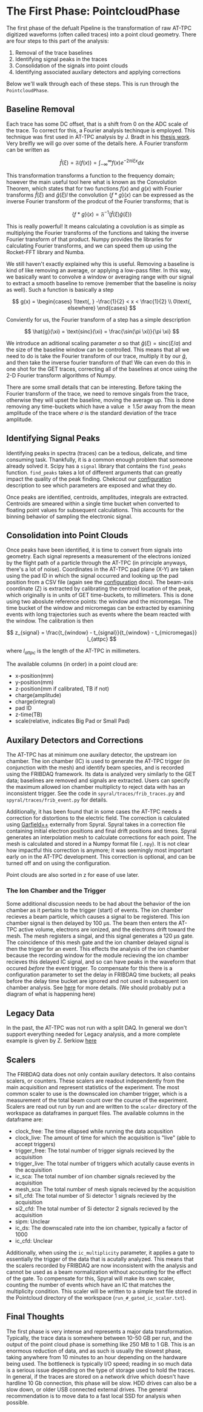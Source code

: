 # The First Phase: PointcloudPhase

The first phase of the defualt Pipeline is the transformation of raw AT-TPC digitized waveforms (often called traces) into a point cloud geometry. There are four steps to this part of the analysis:

1. Removal of the trace baselines
2. Identifying signal peaks in the traces
3. Consolidation of the signals into point clouds
4. Identifying associated auxilary detectors and applying corrections

Below we'll walk through each of these steps. This is run through the `PointcloudPhase`.

## Baseline Removal

Each trace has some DC offset, that is a shift from 0 on the ADC scale of the trace. To correct for this, a Fourier analysis techinque is employed. This technique was first used in AT-TPC analysis by J. Bradt in his [thesis work](https://d.lib.msu.edu/etd/4837?q=Bradt%20at-tpc). Very breifly we will go over some of the details here. A Fourier transform can be written as

$$
    \hat{f}(\xi) = \mathfrak{F}(f(x)) = \int^\infty_{-\infty} f(x)e^{-2\pi i \xi x} dx
$$

This transformation transforms a function to the frequency domain; however the main useful tool here what is known as the Convolution Theorem, which states that for two functions $f(x)$ and $g(x)$ with Fourier transforms $\hat{f}(\xi)$ and $\hat{g}(\xi)l$ the convolution $\{f * g\}(x)$ can be expressed as the inverse Fourier transform of the prodcut of the Fourier transforms; that is

$$
    \{f * g\}(x) = \mathfrak{F}^{-1}(\hat{f}(\xi)  \hat{g}(\xi))
$$

This is really powerful! It means calculating a covolution is as simple as multiplying the Fourier transforms of the functions and taking the inverse Fourier transform of that product. Numpy provides the libraries for calculating Fourier transforms, and we can speed them up using the Rocket-FFT library and Numba.

We still haven't exactly explained why this is useful. Removing a baseline is kind of like removing an average, or applying a low-pass filter. In this way, we basically want to convolve a window or averaging range with our signal to extract a smooth baseline to remove (remember that the baseline is noisy as well). Such a function is basically a step

$$
    g(x) = \begin{cases} 1\text{, } -\frac{1}{2} < x < \frac{1}{2} \\ 0\text{, elsewhere} \end{cases}
$$

Conviently for us, the Fourier transform of a step has a simple description

$$
    \hat{g}(\xi) = \text{sinc}(\xi) = \frac{\sin(\pi \xi)}{\pi \xi}
$$

We introduce an aditional scaling parameter $a$ so that $\hat{g}(\xi) = \text{sinc}(\xi/a)$ and the size of the baseline window can be controlled. This means that all we need to do is take the Fourier transform of our trace, multiply it by our $\hat{g}$, and then take the inverse fourier transform of that! We can even do this in one shot for the GET traces, correcting all of the baselines at once using the 2-D Fourier transform algorithms of Numpy.

There are some small details that can be interesting. Before taking the Fourier transform of the trace, we need to remove singals from the trace, otherwise they will upset the baseline, moving the average up. This is done removing any time-buckets which have a value $\ge 1.5 \sigma$ away from the mean amplitude of the trace where $\sigma$ is the standard deviation of the trace amplitude.

## Identifying Signal Peaks

Identifying peaks in spectra (traces) can be a tedious, delicate, and time consuming task. Thankfully, it is a common enough problem that someone already solved it. Scipy has a `signal` library that contains the `find_peaks` function. `find_peaks` takes a lot of different arguments that can greatly impact the quality of the peak finding. Chekcout our [configuration](../config/traces.md) description to see which parameters are exposed and what they do.

Once peaks are identified, centroids, amplitudes, integrals are extracted. Centroids are smeared within a single time bucket when converted to floating point values for subsequent calculations. This accounts for the binning behavior of sampling the electronic signal.

## Consolidation into Point Clouds

Once peaks have been identified, it is time to convert from signals into geometry. Each signal represents a measurement of the electrons ionized by the flight path of a particle through the AT-TPC (in principle anyways, there's a lot of noise). Coordinates in the AT-TPC pad plane (X-Y) are taken using the pad ID in which the signal occurred and looking up the pad position from a CSV file (again see the [configuration](../config/pad.md) docs). The beam-axis coordinate (Z) is extracted by calibrating the centroid location of the peak, which originally is in units of GET time-buckets, to millimeters. This is done using two aboslute reference points: the window and the micromegas. The time bucket of the window and micromegas can be extracted by examining events with long trajectories such as events where the beam reacted with the window. The calibration is then

$$
    z_{signal} = \frac{t_{window} - t_{signal}}{t_{window} - t_{micromegas}} l_{attpc}
$$

where $l_{attpc}$ is the length of the AT-TPC in millimeters.

The available columns (in order) in a point cloud are:

- x-position(mm)
- y-position(mm)
- z-position(mm if calibrated, TB if not)
- charge(amplitude)
- charge(integral)
- pad ID
- z-time(TB)
- scale(relative, indicates Big Pad or Small Pad)

## Auxilary Detectors and Corrections

The AT-TPC has at minimum one auxilary detector, the upstream ion chamber. The ion chamber (IC) is used to generate the AT-TPC trigger (in conjunction with the mesh) and identify beam species, and is recorded using the FRIBDAQ framework. Its data is analyzed very similarly to the GET data; baselines are removed and signals are extracted. Users can specify the maximum allowed ion chamber multiplicty to reject data with has an inconsistent trigger. See the code in `spyral/traces/frib_traces.py` and `spyral/traces/frib_event.py` for details.

Additionally, it has been found that in some cases the AT-TPC needs a correction for distortions to the electric field. The correction is calculated using [Garfield++](https://gitlab.cern.ch/garfield/garfieldpp) externally from Spyral. Spyral takes in a correction file containing initial electron positions and final drift positions and times. Spyral generates an interpolation mesh to calculate corrections for each point. The mesh is calculated and stored in a Numpy format file (`.npy`). It is not clear how impactful this correction is anymore; it was seemingly most important early on in the AT-TPC development. This correction is optional, and can be turned off and on using the configuration.

Point clouds are also sorted in z for ease of use later.

### The Ion Chamber and the Trigger

Some additional discussion needs to be had about the behavior of the ion chamber as it pertains to the trigger (start) of events. The ion chamber recieves a beam particle, which causes a signal to be registered. This ion chamber signal is then delayed by 100 &mu;s. The beam then enters the AT-TPC active volume, electrons are ionized, and the electrons drift toward the mesh. The mesh registers a singal, and this signal generates a 120 &mu;s gate. The coincidence of this mesh gate and the ion chamber delayed signal is then the trigger for an event. This effects the analysis of the ion chamber because the recording window for the module recieving the ion chamber recieves this delayed IC signal, and so can have peaks in the waveform that occured *before* the event trigger. To compensate for this there is a configuration parameter to set the delay in FRIBDAQ time buckets; all peaks before the delay time bucket are ignored and not used in subsequent ion chamber analysis. See [here](../config/traces.md) for more details. (We should probably put a diagram of what is happening here)

## Legacy Data

In the past, the AT-TPC was not run with a split DAQ. In general we don't support everything needed for Legacy analysis, and a more complete example is given by Z. Serkiow [here](https://github.com/sigmanotation/e20009_analysis)

## Scalers

The FRIBDAQ data does not only contain auxilary detectors. It also contains scalers, or counters. These scalers are readout independently from the main acquisition and represent statistics of the experiment. The most common scaler to use is the downscaled ion chamber trigger, which is a measurement of the total beam count over the course of the experiment. Scalers are read out run by run and are written to the `scaler` directory of the workspace as dataframes in parquet files. The available columns in the dataframe are:

- clock_free: The time ellapsed while running the data acqusition
- clock_live: The amount of time for which the acquisition is "live" (able to accept triggers)
- trigger_free: The total number of trigger signals recieved by the acquisition
- trigger_live: The total number of triggers which acutally cause events in the acquisition
- ic_sca: The total number of ion chamber signals recieved by the acquisition
- mesh_sca: The total number of mesh signals recieved by the acquisition
- si1_cfd: The total number of Si detector 1 signals recieved by the acquisition
- si2_cfd: The total number of Si detector 2 signals recieved by the acquisition
- sipm: Unclear
- ic_ds: The downscaled rate into the ion chamber, typically a factor of 1000
- ic_cfd: Unclear

Additionally, when using the `ic_multiplicity` parameter, it applies a gate to essentially the trigger of the data that is acutally analyzed. This means that the scalers recorded by FRIBDAQ are now inconsistent with the analysis and cannot be used as a beam normalization without accounting for the effect of the gate. To compensate for this, Spyral will make its own scaler, counting the number of events which have an IC that matches the multiplicity condition. This scaler will be written to a simple text file stored in the Pointcloud directory of the workspace (`run_#_gated_ic_scaler.txt`).

## Final Thoughts

The first phase is very intense and represents a major data transformation. Typically, the trace data is somewhere between 10-50 GB per run, and the output of the point cloud phase is something like 250 MB to 1 GB. This is an enormous reduction of data, and as such is usually the slowest phase, taking anywhere from 10 minutes to an hour depending on the hardware being used. The bottleneck is typically I/O speed; reading in so much data is a serious issue depending on the type of storage used to hold the traces. In general, if the traces are stored on a network drive which doesn't have hardline 10 Gb connection, this phase will be slow. HDD drives can also be a slow down, or older USB connected external drives. The general recommendation is to move data to a fast local SSD for analysis when possible.
